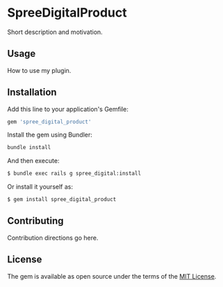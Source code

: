 # SpreeDigitalProduct
Short description and motivation.

## Usage
How to use my plugin.

## Installation
Add this line to your application's Gemfile:

```ruby
gem 'spree_digital_product'
```

Install the gem using Bundler:
```ruby
bundle install
```

And then execute:
```bash
$ bundle exec rails g spree_digital:install
```

Or install it yourself as:
```bash
$ gem install spree_digital_product
```

## Contributing
Contribution directions go here.

## License
The gem is available as open source under the terms of the [MIT License](http://opensource.org/licenses/MIT).
